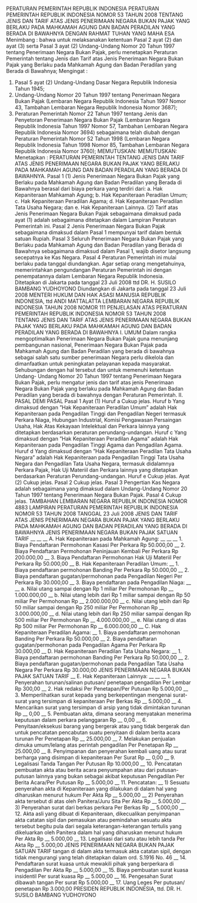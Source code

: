  PERATURAN PEMERINTAH REPUBLIK INDONESIA PERATURAN PEMERINTAH REPUBLIK INDONESIA NOMOR 53 TAHUN 2008 TENTANG JENIS DAN TARIF ATAS JENIS PENERIMAAN NEGARA BUKAN PAJAK YANG BERLAKU PADA MAHKAMAH AGUNG DAN BADAN PERADILAN YANG BERADA DI BAWAHNYA
DENGAN RAHMAT TUHAN YANG MAHA ESA
Menimbang :
 bahwa untuk melaksanakan ketentuan Pasal 2 ayat (2) dan ayat (3) serta Pasal 3 ayat (2) Undang-Undang Nomor 20 Tahun 1997 tentang Penerimaan Negara Bukan Pajak, perlu menetapkan Peraturan Pemerintah tentang Jenis dan Tarif atas Jenis Penerimaan Negara Bukan Pajak yang Berlaku pada Mahkamah Agung dan Badan Peradilan yang Berada di Bawahnya;
Mengingat :

1. Pasal 5 ayat (2) Undang-Undang Dasar Negara Republik Indonesia Tahun 1945;
2. Undang-Undang Nomor 20 Tahun 1997 tentang Penerimaan Negara Bukan Pajak (Lembaran Negara Republik Indonesia Tahun 1997 Nomor 43, Tambahan Lembaran Negara Republik Indonesia Nomor 3687);
3. Peraturan Pemerintah Nomor 22 Tahun 1997 tentang Jenis dan Penyetoran Penerimaan Negara Bukan Pajak (Lembaran Negara Republik Indonesia Tahun 1997 Nomor 57, Tambahan Lembaran Negara Republik Indonesia Nomor 3694) sebagaimana telah diubah dengan Peraturan Pemerintah Nomor 52 Tahun 1998 (Lembaran Negara Republik Indonesia Tahun 1998 Nomor 85, Tambahan Lembaran Negara Republik Indonesia Nomor 3760);
MEMUTUSKAN:
MEMUTUSKAN:
 Menetapkan : PERATURAN PEMERINTAH TENTANG JENIS DAN TARIF ATAS JENIS PENERIMAAN NEGARA BUKAN PAJAK YANG BERLAKU PADA MAHKAMAH AGUNG DAN BADAN PERADILAN YANG BERADA DI BAWAHNYA.
Pasal 1
(1) Jenis Penerimaan Negara Bukan Pajak yang Berlaku pada Mahkamah Agung dan Badan Peradilan yang Berada di Bawahnya berasal dari biaya perkara yang terdiri dari:
a. Hak Kepaniteraan Mahkamah Agung;
b. Hak Kepaniteraan Peradilan Umum;
c. Hak Kepaniteraan Peradilan Agama;
d. Hak Kepaniteraan Peradilan Tata Usaha Negara; dan
e. Hak Kepaniteraan Lainnya.
(2) Tarif atas Jenis Penerimaan Negara Bukan Pajak sebagaimana dimaksud pada ayat (1) adalah sebagaimana ditetapkan dalam Lampiran Peraturan Pemerintah ini.
Pasal 2
Jenis Penerimaan Negara Bukan Pajak sebagaimana dimaksud dalam Pasal 1 mempunyai tarif dalam bentuk satuan Rupiah.
Pasal 3
Seluruh Penerimaan Negara Bukan Pajak yang Berlaku pada Mahkamah Agung dan Badan Peradilan yang Berada di Bawahnya sebagaimana dimaksud dalam Pasal 1, wajib disetor langsung secepatnya ke Kas Negara.
Pasal 4
Peraturan Pemerintah ini mulai berlaku pada tanggal diundangkan.
Agar setiap orang mengetahuinya, memerintahkan pengundangan Peraturan Pemerintah ini dengan penempatannya dalam Lembaran Negara Republik Indonesia. Ditetapkan di Jakarta pada tanggal 23 Juli 2008 ttd DR. H. SUSILO BAMBANG YUDHOYONO Diundangkan di Jakarta pada tanggal 23 Juli 2008 MENTERI HUKUM DAN HAK ASASI MANUSIA REPUBLIK INDONESIA, ttd ANDI MATTALATTA LEMBARAN NEGARA REPUBLIK INDONESIA TAHUN 2008 NOMOR 111 PENJELASAN ATAS PERATURAN PEMERINTAH REPUBLIK INDONESIA NOMOR 53 TAHUN 2008 TENTANG JENIS DAN TARIF ATAS JENIS PENERIMAAN NEGARA BUKAN PAJAK YANG BERLAKU PADA MAHKAMAH AGUNG DAN BADAN PERADILAN YANG BERADA DI BAWAHNYA I. UMUM Dalam rangka mengoptimalkan Penerimaan Negara Bukan Pajak guna menunjang pembangunan nasional, Penerimaan Negara Bukan Pajak pada Mahkamah Agung dan Badan Peradilan yang berada di bawahnya sebagai salah satu sumber penerimaan Negara perlu dikelola dan dimanfaatkan untuk peningkatan pelayanan kepada masyarakat. Sehubungan dengan hal tersebut dan untuk memenuhi ketentuan Undang- Undang Nomor 20 Tahun 1997 tentang Penerimaan Negara Bukan Pajak, perlu mengatur jenis dan tarif atas jenis Penerimaan Negara Bukan Pajak yang berlaku pada Mahkamah Agung dan Badan Peradilan yang berada di bawahnya dengan Peraturan Pemerintah. II. PASAL DEMI PASAL
Pasal 1
Ayat (1) Huruf a Cukup jelas. Huruf b Yang dimaksud dengan ”Hak Kepaniteraan Peradilan Umum” adalah Hak Kepaniteraan pada Pengadilan Tinggi dan Pengadilan Negeri termasuk Perkara Niaga, Hubungan Industrial, Komisi Pengawasan Persaingan Usaha, Hak Atas Kekayaan Intelektual dan Perkara lainnya yang ditetapkan berdasarkan peraturan perundang-undangan. Huruf c Yang dimaksud dengan ”Hak Kepaniteraan Peradilan Agama” adalah Hak Kepaniteraan pada Pengadilan Tinggi Agama dan Pengadilan Agama. Huruf d Yang dimaksud dengan ”Hak Kepaniteraan Peradilan Tata Usaha Negara” adalah Hak Kepaniteraan pada Pengadilan Tinggi Tata Usaha Negara dan Pengadilan Tata Usaha Negara, termasuk didalamnya Perkara Pajak, Hak Uji Materiil dan Perkara lainnya yang ditetapkan berdasarkan Peraturan Perundang-undangan. Huruf e Cukup jelas. Ayat (2) Cukup jelas.
Pasal 2
Cukup jelas.
Pasal 3
Pengertian Kas Negara adalah sebagaimana yang dimaksud dalam Undang-Undang Nomor 20 Tahun 1997 tentang Penerimaan Negara Bukan Pajak.
Pasal 4
Cukup jelas. TAMBAHAN LEMBARAN NEGARA REPUBLIK INDONESIA NOMOR 4883 LAMPIRAN PERATURAN PEMERINTAH REPUBLIK INDONESIA NOMOR 53 TAHUN 2008 TANGGAL 23 Juli 2008 JENIS DAN TARIF ATAS JENIS PENERIMAAN NEGARA BUKAN PAJAK YANG BERLAKU PADA MAHKAMAH AGUNG DAN BADAN PERADILAN YANG BERADA DI BAWAHNYA JENIS PENERIMAAN NEGARA BUKAN PAJAK SATUAN TARIF __ __ __ A. Hak Kepaniteraan pada Mahkamah Agung: __ __ __ 1. Biaya Pendaftaran Permohonan Kasasi Per Perkara Rp 50.000,00 __ 2. Biaya Pendaftaran Permohonan Peninjauan Kembali Per Perkara Rp 200.000,00 __ 3. Biaya Pendaftaran Permohonan Hak Uji Materiil Per Perkara Rp 50.000,00 __ B. Hak Kepaniteraan Peradilan Umum: __ 1. Biaya pendaftaran permohonan Banding Per Perkara Rp 50.000,00 __ 2. Biaya pendaftaran gugatan/permohonan pada Pengadilan Negeri Per Perkara Rp 30.000,00 __ 3. Biaya pendaftaran pada Pengadilan Niaga: __ __ a. Nilai utang sampai dengan Rp 1 miliar Per Permohonan Rp __ 1.000.000,00 __ b. Nilai utang lebih dari Rp 1 miliar sampai dengan Rp 50 miliar Per Permohonan Rp __ 2.000.000,00 __ c. Nilai utang lebih dari Rp 50 miliar sampai dengan Rp 250 miliar Per Permohonan Rp __ 3.000.000,00 __ d. Nilai utang lebih dari Rp 250 miliar sampai dengan Rp 500 miliar Per Permohonan Rp __ 4.000.000,00 __ e. Nilai utang di atas Rp 500 miliar Per Permohonan Rp __ 6.000.000,00 __ C. Hak Kepaniteraan Peradilan Agama: __ 1. Biaya pendaftaran permohonan Banding Per Perkara Rp 50.000,00 __ 2. Biaya pendaftaran gugatan/permohonan pada Pengadilan Agama Per Perkara Rp 30.000,00 __ D. Hak Kepaniteraan Peradilan Tata Usaha Negara: __ 1. Biaya pendaftaran permohonan Banding Per Perkara Rp 50.000,00 __ 2. Biaya pendaftaran gugatan/permohonan pada Pengadilan Tata Usaha Negara Per Perkara Rp 30.000,00 JENIS PENERIMAAN NEGARA BUKAN PAJAK SATUAN TARIF __ E. Hak Kepaniteraan Lainnya: __ __ __ 1. Penyerahan turunan/salinan putusan/ penetapan pengadilan Per Lembar Rp 300,00 __ 2. Hak redaksi Per Penetapan/Per Putusan Rp 5.000,00 __ 3. Memperlihatkan surat kepada yang berkepentingan mengenai surat-surat yang tersimpan di kepaniteraan Per Berkas Rp __ 5.000,00 __ 4. Mencarikan surat yang tersimpan di arsip yang tidak dimintakan turunan Rp __ 0,00 __ 5. Pembuatan akta, dimana seorang menyatakan menerima keputusan dalam perkara pelanggaran Rp __ 0,00 __ 6. Penyitaan/eksekusi barang yang bergerak atau yang tidak bergerak dan untuk pencatatan pencabutan suatu penyitaan di dalam berita acara turunan Per Penetapan Rp __ 25.000,00 __ 7. Melakukan penjualan dimuka umum/lelang atas perintah pengadilan Per Penetapan Rp __ 25.000,00 __ 8. Penyimpanan dan penyerahan kembali uang atau surat berharga yang disimpan di kepaniteraan Per Surat Rp __ 0,00 __ 9. Legalisasi Tanda Tangan Per Putusan Rp 10.000,00 __ 10. Pencatatan pembuatan akta atau berita acara penyumpahan atau dari putusan- putusan lainnya yang bukan sebagai akibat keputusan Pengadilan Per Berita Acara/Per Putusan Rp __ 5.000,00 __ 11. Pencatatan: __ 1) Sesuatu penyerahan akta di Kepaniteraan yang dilakukan di dalam hal yang diharuskan menurut hukum Per Akta Rp __ 5.000,00 __ 2) Penyerahan akta tersebut di atas oleh Panitera/Juru Sita Per Akta Rp __ 5.000,00 __ 3) Penyerahan surat dari berkas perkara Per Berkas Rp __ 5.000,00 __ 12. Akta asli yang dibuat di Kepaniteraan, dikecualikan penyimpanan akta catatan sipil dan pemasukan atau pemindahan sesuatu akta tersebut begitu pula dari segala keterangan-keterangan tertulis yang dikeluarkan oleh Panitera dalam hal yang diharuskan menurut hukum Per Akta Rp __ 5.000,00 __ 13. Legalisasi dari satu atau lebih tanda Per Akta Rp __ 5.000,00 JENIS PENERIMAAN NEGARA BUKAN PAJAK SATUAN TARIF tangan di dalam akta termasuk akta catatan sipil, dengan tidak mengurangi yang telah ditetapkan dalam ord. S.1916 No. 46 __ 14. Pendaftaran surat kuasa untuk mewakili pihak yang berperkara di Pengadilan Per Akta Rp __ 5.000,00 __ 15. Biaya pembuatan surat kuasa insidentil Per surat kuasa Rp __ 5.000,00 __ 16. Pengesahan Surat dibawah tangan Per surat Rp 5.000,00 __ 17. Uang Leges Per putusan/ penetapan Rp 3.000,00 PRESIDEN REPUBLIK INDONESIA, ttd. DR. H. SUSILO BAMBANG YUDHOYONO